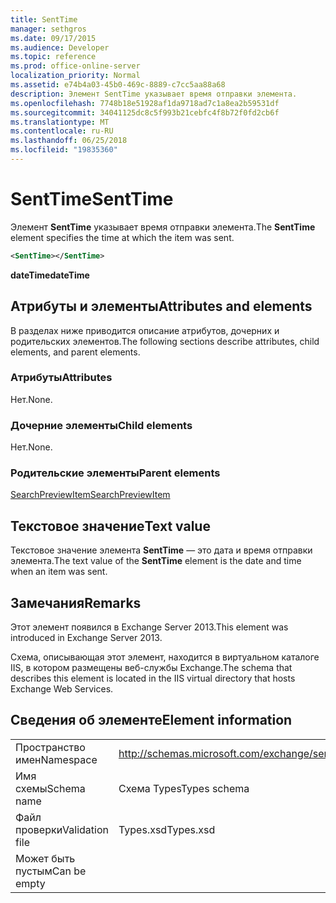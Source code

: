 ```yaml
---
title: SentTime
manager: sethgros
ms.date: 09/17/2015
ms.audience: Developer
ms.topic: reference
ms.prod: office-online-server
localization_priority: Normal
ms.assetid: e74b4a03-45b0-469c-8889-c7cc5aa88a68
description: Элемент SentTime указывает время отправки элемента.
ms.openlocfilehash: 7748b18e51928af1da9718ad7c1a8ea2b59531df
ms.sourcegitcommit: 34041125dc8c5f993b21cebfc4f8b72f0fd2cb6f
ms.translationtype: MT
ms.contentlocale: ru-RU
ms.lasthandoff: 06/25/2018
ms.locfileid: "19835360"
---
```

# <a name="senttime"></a><span data-ttu-id="50f8e-103">SentTime</span><span class="sxs-lookup"><span data-stu-id="50f8e-103">SentTime</span></span>

<span data-ttu-id="50f8e-104">Элемент **SentTime** указывает время отправки элемента.</span><span class="sxs-lookup"><span data-stu-id="50f8e-104">The **SentTime** element specifies the time at which the item was sent.</span></span> 
  
```XML
<SentTime></SentTime>
```

 <span data-ttu-id="50f8e-105">**dateTime**</span><span class="sxs-lookup"><span data-stu-id="50f8e-105">**dateTime**</span></span>
## <a name="attributes-and-elements"></a><span data-ttu-id="50f8e-106">Атрибуты и элементы</span><span class="sxs-lookup"><span data-stu-id="50f8e-106">Attributes and elements</span></span>

<span data-ttu-id="50f8e-107">В разделах ниже приводится описание атрибутов, дочерних и родительских элементов.</span><span class="sxs-lookup"><span data-stu-id="50f8e-107">The following sections describe attributes, child elements, and parent elements.</span></span>
  
### <a name="attributes"></a><span data-ttu-id="50f8e-108">Атрибуты</span><span class="sxs-lookup"><span data-stu-id="50f8e-108">Attributes</span></span>

<span data-ttu-id="50f8e-109">Нет.</span><span class="sxs-lookup"><span data-stu-id="50f8e-109">None.</span></span>
  
### <a name="child-elements"></a><span data-ttu-id="50f8e-110">Дочерние элементы</span><span class="sxs-lookup"><span data-stu-id="50f8e-110">Child elements</span></span>

<span data-ttu-id="50f8e-111">Нет.</span><span class="sxs-lookup"><span data-stu-id="50f8e-111">None.</span></span>
  
### <a name="parent-elements"></a><span data-ttu-id="50f8e-112">Родительские элементы</span><span class="sxs-lookup"><span data-stu-id="50f8e-112">Parent elements</span></span>

[<span data-ttu-id="50f8e-113">SearchPreviewItem</span><span class="sxs-lookup"><span data-stu-id="50f8e-113">SearchPreviewItem</span></span>](searchpreviewitem.md)
  
## <a name="text-value"></a><span data-ttu-id="50f8e-114">Текстовое значение</span><span class="sxs-lookup"><span data-stu-id="50f8e-114">Text value</span></span>

<span data-ttu-id="50f8e-115">Текстовое значение элемента **SentTime** — это дата и время отправки элемента.</span><span class="sxs-lookup"><span data-stu-id="50f8e-115">The text value of the **SentTime** element is the date and time when an item was sent.</span></span> 
  
## <a name="remarks"></a><span data-ttu-id="50f8e-116">Замечания</span><span class="sxs-lookup"><span data-stu-id="50f8e-116">Remarks</span></span>

<span data-ttu-id="50f8e-117">Этот элемент появился в Exchange Server 2013.</span><span class="sxs-lookup"><span data-stu-id="50f8e-117">This element was introduced in Exchange Server 2013.</span></span>
  
<span data-ttu-id="50f8e-118">Схема, описывающая этот элемент, находится в виртуальном каталоге IIS, в котором размещены веб-службы Exchange.</span><span class="sxs-lookup"><span data-stu-id="50f8e-118">The schema that describes this element is located in the IIS virtual directory that hosts Exchange Web Services.</span></span>
  
## <a name="element-information"></a><span data-ttu-id="50f8e-119">Сведения об элементе</span><span class="sxs-lookup"><span data-stu-id="50f8e-119">Element information</span></span>

|||
|:-----|:-----|
|<span data-ttu-id="50f8e-120">Пространство имен</span><span class="sxs-lookup"><span data-stu-id="50f8e-120">Namespace</span></span>  <br/> |http://schemas.microsoft.com/exchange/services/2006/types  <br/> |
|<span data-ttu-id="50f8e-121">Имя схемы</span><span class="sxs-lookup"><span data-stu-id="50f8e-121">Schema name</span></span>  <br/> |<span data-ttu-id="50f8e-122">Схема Types</span><span class="sxs-lookup"><span data-stu-id="50f8e-122">Types schema</span></span>  <br/> |
|<span data-ttu-id="50f8e-123">Файл проверки</span><span class="sxs-lookup"><span data-stu-id="50f8e-123">Validation file</span></span>  <br/> |<span data-ttu-id="50f8e-124">Types.xsd</span><span class="sxs-lookup"><span data-stu-id="50f8e-124">Types.xsd</span></span>  <br/> |
|<span data-ttu-id="50f8e-125">Может быть пустым</span><span class="sxs-lookup"><span data-stu-id="50f8e-125">Can be empty</span></span>  <br/> ||
   

